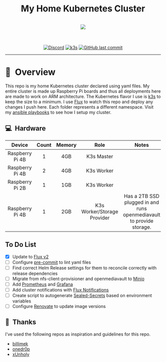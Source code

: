 <h1 align="center">
  My Home Kubernetes Cluster
  <br />
  <br />
  <img src="https://raspbernetes.github.io/img/logo.svg">
</h1>
<br />
<div align="center">

[![Discord](https://img.shields.io/badge/discord-chat-7289DA.svg?maxAge=60&style=plastic&logo=discord)](https://discord.gg/DNCynrJ) [![k3s](https://img.shields.io/badge/k3s-v1.18.9-blue?style=plastic&logo=kubernetes)](https://k3s.io/) [![GitHub last commit](https://img.shields.io/github/last-commit/rickcoxdev/k3s-gitops?color=purple&style=plastic)](https://github.com/onedr0p/k3s-gitops/commits/master)

</div>

---

# :telescope:&nbsp; Overview
This repo is my home Kubernetes cluster declared using yaml files. My entire cluster is made up Raspberry Pi boards and thus all deployments here are made to work on ARM architecture. The Kubernetes flavor I use is [k3s](https://k3s.io) to keep the size to a minimum. I use [Flux](https://fluxcd.io) to watch this repo and deploy any changes I push here. Each folder represents a different namespace. Visit my [ansible playbooks](https://github.com/RickCoxDev/raspi-k3s) to see how I setup my cluster.

## :computer:&nbsp; Hardware
|      Device     | Count | Memory |             Role            |                                 Notes                                |
|:---------------:|:-----:|:------:|:---------------------------:|:--------------------------------------------------------------------:|
| Raspberry Pi 4B |   1   |   4GB  |          K3s Master         |                                                                      |
| Raspberry Pi 4B |   2   |   4GB  |          K3s Worker         |                                                                      |
| Raspberry Pi 2B |   1   |   1GB  |          K3s Worker         |                                                                      |
| Raspberry Pi 4B |   1   |   2GB  | K3s Worker/Storage Provider | Has a 2TB SSD plugged in and runs openmediavault to provide storage. |

## To Do List
- [x] Update to [Flux v2](https://fluxcd.io/)
- [ ] Configure [pre-commit](https://pre-commit.com/) to lint yaml files
- [ ] Find correct Helm Release settings for them to reconcile correctly with release dependencies
- [ ] Migrate from nfs-client-provisioner and openmediavault to [Minio](https://min.io/)
- [ ] Add [Prometheus](https://prometheus.io/) and [Grafana](https://grafana.com/)
- [ ] Add cluster notifications with [Flux Notifications](https://toolkit.fluxcd.io/components/notification/controller/)
- [ ] Create script to autogenerate [Sealed-Secrets](https://github.com/bitnami-labs/sealed-secrets) based on environment variables
- [ ] Configure [Renovate](https://www.whitesourcesoftware.com/) to update image versions

## :clap:&nbsp; Thanks
I've used the following repos as inspiration and guidelines for this repo.

- [billimek](https://github.com/billimek/k8s-gitops)
- [onedr0p](https://github.com/onedr0p/k3s-gitops)
- [xUnholy](https://github.com/raspbernetes/k8s-gitops)